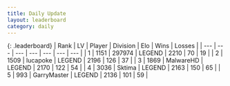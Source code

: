 ```yaml
---
title: Daily Update
layout: leaderboard
category: daily
---
```


{: .leaderboard}
| Rank | LV | Player | Division | Elo | Wins | Losses |
| --- | --- | --- | --- | --- | --- | --- |
| <span data-change="0">1</span> | 1151 | <span title="ID: 544038">297974</span> | LEGEND | <span data-change="5">2210</span> | <span data-change="1">70</span> | <span data-change="0">19</span> |
| <span data-change="0">2</span> | 1509 | <span title="ID: 41925">lucapoke</span> | LEGEND | <span data-change="0">2196</span> | <span data-change="0">126</span> | <span data-change="0">37</span> |
| <span data-change="5">3</span> | 1869 | <span title="ID: 261794">MalwareHD</span> | LEGEND | <span data-change="47">2170</span> | <span data-change="8">122</span> | <span data-change="0">54</span> |
| <span data-change="0">4</span> | 3036 | <span title="ID: 353063">Sktima</span> | LEGEND | <span data-change="14">2163</span> | <span data-change="14">150</span> | <span data-change="5">65</span> |
| <span data-change="7">5</span> | 993 | <span title="ID: 86076">GarryMaster</span> | LEGEND | <span data-change="32">2136</span> | <span data-change="4">101</span> | <span data-change="0">59</span> |